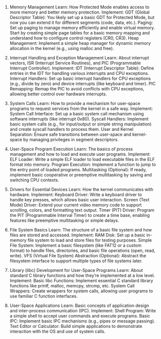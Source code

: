 1. Memory Management
Learn: How Protected Mode enables access to more memory and better memory protection.
Implement:
GDT (Global Descriptor Table): You likely set up a basic GDT for Protected Mode, but now you can extend it for different segments (code, data, etc.).
Paging: Set up paging to manage memory efficiently and enable virtual memory. Start by creating simple page tables for a basic memory mapping and understand how to configure control registers (CR0, CR3).
Heap Management: Implement a simple heap manager for dynamic memory allocation in the kernel (e.g., using malloc and free).

2. Interrupt Handling and Exception Management
Learn: About interrupt vectors, ISR (Interrupt Service Routines), and PIC (Programmable Interrupt Controller).
Implement:
IDT (Interrupt Descriptor Table): Define entries in the IDT for handling various interrupts and CPU exceptions.
Interrupt Handlers: Set up basic interrupt handlers for CPU exceptions (e.g., divide by zero) and device interrupts (like keyboard and timer).
PIC Remapping: Remap the PIC to avoid conflicts with CPU exceptions, allowing better control over hardware interrupts.

3. System Calls
Learn: How to provide a mechanism for user-space programs to request services from the kernel in a safe way.
Implement:
System Call Interface: Set up a basic system call mechanism using software interrupts (like interrupt 0x80).
Syscall Handlers: Implement basic system calls (e.g., for input/output or simple string manipulation) and create syscall handlers to process them.
User and Kernel Separation: Ensure safe transitions between user-space and kernel-space by managing privileges in segment descriptors.

4. User-Space Program Execution
Learn: The basics of process management and how to load and execute user programs.
Implement:
ELF Loader: Write a simple ELF loader to load executable files in the ELF format into memory.
Program Execution: Implement a function to jump to the entry point of loaded programs.
Multitasking (Optional): If ready, implement basic cooperative or preemptive multitasking by saving and switching CPU contexts.

5. Drivers for Essential Devices
Learn: How the kernel communicates with hardware.
Implement:
Keyboard Driver: Write a keyboard driver to handle key presses, which allows basic user interaction.
Screen (Text Mode) Driver: Extend your current video memory code to support scrolling, colors, and formatting text output.
Timer (PIT) Driver: Program the PIT (Programmable Interval Timer) to create a time base, enabling features like preemptive multitasking or simple delays.

6. File System Basics
Learn: The structure of a basic file system and how files are stored and accessed.
Implement:
RAM Disk: Set up a basic in-memory file system to load and store files for testing purposes.
Simple File System: Implement a basic filesystem (like FAT12 or a custom format) to handle files, directories, and basic file operations (open, read, write).
VFS (Virtual File System) Abstraction (Optional): Abstract the filesystem interface to support multiple types of file systems later.

7. Library (libc) Development for User-Space Programs
Learn: About standard C library functions and how they’re implemented at a low level.
Implement:
Basic libc Functions: Implement essential C standard library functions like printf, malloc, memcpy, strcmp, etc.
System Call Wrappers: Create wrappers for system calls, allowing user programs to use familiar C function interfaces.

8. User-Space Applications
Learn: Basic concepts of application design and inter-process communication (IPC).
Implement:
Shell Program: Write a simple shell to accept user commands and execute programs.
Basic IPC: Implement basic IPC mechanisms (e.g., pipes or message passing).
Text Editor or Calculator: Build simple applications to demonstrate interaction with the OS and use of system calls.
